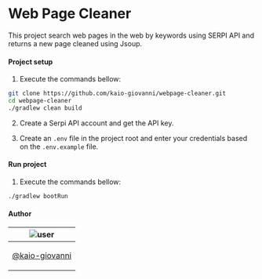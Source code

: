 # Web Page Cleaner

This project search web pages in the web by keywords using SERPI API and returns a new page cleaned using Jsoup.

#### Project setup

1. Execute the commands bellow:

```bash
git clone https://github.com/kaio-giovanni/webpage-cleaner.git
cd webpage-cleaner
./gradlew clean build
```

2. Create a Serpi API account and get the API key.

3. Create an `.env` file in the project root and enter your credentials based on the `.env.example` file.


#### Run project

1. Execute the commands bellow:

```bash
./gradlew bootRun
```

#### Author

| ![user](https://avatars1.githubusercontent.com/u/64810260?v=4&s=150) |
| ----------------------------- |
| <p align="center"> <a href="https://github.com/kaio-giovanni"> @kaio-giovanni </a> </p>|
